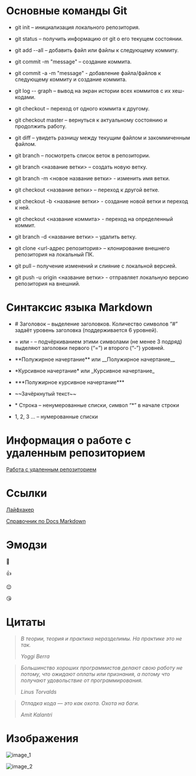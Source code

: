 # Основные команды Git

* git init – инициализация локального репозитория.

* git status – получить информацию от git о его текущем состоянии.

* git add --all – добавить файл или файлы к следующему коммиту.

* git commit -m "message" – создание коммита.

* git commit -a -m "message" - добавление файла/файлов к следующему коммиту и создание коммита.

* git log -- graph – вывод на экран истории всех коммитов с их хеш-кодами.

* git checkout – переход от одного коммита к другому.

* git checkout master – вернуться к актуальному состоянию и продолжить работу.

* git diff – увидеть разницу между текущим файлом и закоммиченным файлом.

* git branch – посмотреть список веток в репозитории.

* git branch <название ветки> – создать новую ветку.

* git branch -m <новое название ветки> - изменить имя ветки.

* git checkout <название ветки> – переход к другой ветке.

* git checkout -b <название ветки> - создание новой ветки и переход к ней.

* git checkout <название коммита> - переход на определенный коммит.

* git branch -d <название ветки> – удалить ветку.

* git clone <url-адрес репозитория> – клонирование внешнего репозитория на  локальный ПК.

* git pull – получение изменений и слияние с локальной версией.

* git push -u origin <название ветки> - отправляет локальную версию репозитория на внешний.

# Синтаксис языка Markdown

* \# Заголовок – выделение заголовков. Количество символов “#” задаёт уровень заголовка  (поддерживается 6 уровней).

* \= или \- – подчёркиванием этими символами (не менее 3 подряд) выделяют заголовки  первого (“=”) и второго (“-”) уровней.

* \*\*Полужирное начертание\*\* или \_\_Полужирное начертание\_\_

* \*Курсивное начертание\* или \_Курсивное начертание\_

* \*\*\*Полужирное курсивное начертание\*\*\*

* \~\~Зачёркнутый текст\~\~

* \* Строка – ненумерованные списки, символ “*” в начале строки

* 1, 2, 3 … – нумерованные списки

# Информация о работе с удаленным репозиторием

[Работа с удаленным репозиторием](https://itproger.com/course/git/5)

# Ссылки

[Лайфхакер](https://lifehacker.ru/chto-takoe-markdown/)

[Справочник по Docs Markdown](https://docs.microsoft.com/ru-ru/contribute/markdown-reference#indentation)

# Эмодзи

:dizzy:

:+1:

:relieved:

:kissing_heart:

# Цитаты

> *В теории, теория и практика неразделимы. На практике это не так.*
> 
> *Yoggi Berra*

> *Большинство хороших программистов делают свою работу не потому, что ожидают оплаты или признания, а потому что получают удовольствие от программирования.*
>
> *Linus Torvalds*

> *Отладка кода — это как охота. Охота на баги.*
>
> *Amit Kalantri*

# Изображения

![image_1](1.jpg)

![image_2](2.jpg)